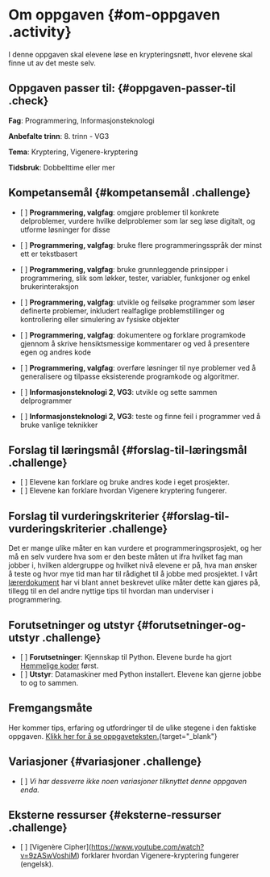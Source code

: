 # Om oppgaven {#om-oppgaven .activity}

I denne oppgaven skal elevene løse en krypteringsnøtt, hvor elevene skal
finne ut av det meste selv.

## Oppgaven passer til: {#oppgaven-passer-til .check}

**Fag**: Programmering, Informasjonsteknologi

**Anbefalte trinn**: 8. trinn - VG3

**Tema**: Kryptering, Vigenere-kryptering

**Tidsbruk**: Dobbelttime eller mer

## Kompetansemål {#kompetansemål .challenge}

-   \[ \] **Programmering, valgfag**: omgjøre problemer til konkrete
    delproblemer, vurdere hvilke delproblemer som lar seg løse digitalt,
    og utforme løsninger for disse

-   \[ \] **Programmering, valgfag**: bruke flere programmeringsspråk
    der minst ett er tekstbasert

-   \[ \] **Programmering, valgfag**: bruke grunnleggende prinsipper i
    programmering, slik som løkker, tester, variabler, funksjoner og
    enkel brukerinteraksjon

-   \[ \] **Programmering, valgfag**: utvikle og feilsøke programmer som
    løser definerte problemer, inkludert realfaglige problemstillinger
    og kontrollering eller simulering av fysiske objekter

-   \[ \] **Programmering, valgfag**: dokumentere og forklare
    programkode gjennom å skrive hensiktsmessige kommentarer og ved å
    presentere egen og andres kode

-   \[ \] **Programmering, valgfag**: overføre løsninger til nye
    problemer ved å generalisere og tilpasse eksisterende programkode og
    algoritmer.

-   \[ \] **Informasjonsteknologi 2, VG3**: utvikle og sette sammen
    delprogrammer

-   \[ \] **Informasjonsteknologi 2, VG3**: teste og finne feil i
    programmer ved å bruke vanlige teknikker

## Forslag til læringsmål {#forslag-til-læringsmål .challenge}

-   \[ \] Elevene kan forklare og bruke andres kode i eget prosjekter.
-   \[ \] Elevene kan forklare hvordan Vigenere kryptering fungerer.

## Forslag til vurderingskriterier {#forslag-til-vurderingskriterier .challenge}

Det er mange ulike måter en kan vurdere et programmeringsprosjekt, og
her må en selv vurdere hva som er den beste måten ut ifra hvilket fag
man jobber i, hvilken aldergruppe og hvilket nivå elevene er på, hva man
ønsker å teste og hvor mye tid man har til rådighet til å jobbe med
prosjektet. I vårt
[lærerdokument](../../pages/hvordan_bruke_lærerveiledning.html) har vi
blant annet beskrevet ulike måter dette kan gjøres på, tillegg til en
del andre nyttige tips til hvordan man underviser i programmering.

## Forutsetninger og utstyr {#forutsetninger-og-utstyr .challenge}

-   \[ \] **Forutsetninger**: Kjennskap til Python. Elevene burde ha
    gjort [Hemmelige koder](../hemmelige_koder/hemmelige_koder.html)
    først.
-   \[ \] **Utstyr**: Datamaskiner med Python installert. Elevene kan
    gjerne jobbe to og to sammen.

## Fremgangsmåte

Her kommer tips, erfaring og utfordringer til de ulike stegene i den
faktiske oppgaven. [Klikk her for å se
oppgaveteksten.](../kryptonott/kryptonott.html){target="_blank"}

## Variasjoner {#variasjoner .challenge}

-   \[ \] *Vi har dessverre ikke noen variasjoner tilknyttet denne
    oppgaven enda.*

## Eksterne ressurser {#eksterne-ressurser .challenge}

-   \[ \] \[Vigenère
    Cipher\](https://www.youtube.com/watch?v=9zASwVoshiM) forklarer
    hvordan Vigenere-kryptering fungerer (engelsk).

